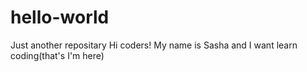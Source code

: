 # hello-world
Just another repositary
Hi coders!
My name is Sasha and I want learn coding(that's I'm here)
